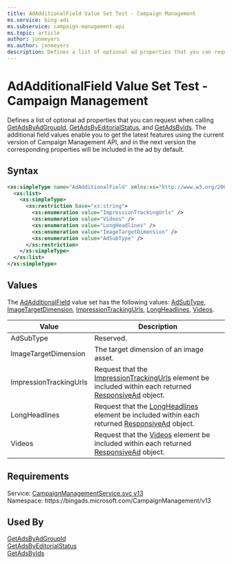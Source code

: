 ```yaml
---
title: AdAdditionalField Value Set Test - Campaign Management
ms.service: bing-ads
ms.subservice: campaign-management-api
ms.topic: article
author: jonmeyers
ms.author: jonmeyers
description: Defines a list of optional ad properties that you can request when calling GetAdsByAdGroupId, GetAdsByEditorialStatus, and GetAdsByIds.(test)
---
```

# AdAdditionalField Value Set Test - Campaign Management
Defines a list of optional ad properties that you can request when calling [GetAdsByAdGroupId](getadsbyadgroupid.md#returnadditionalfields), [GetAdsByEditorialStatus](getadsbyeditorialstatus.md#returnadditionalfields), and [GetAdsByIds](getadsbyids.md#returnadditionalfields). The additional field values enable you to get the latest features using the current version of Campaign Management API, and in the next version the corresponding properties will be included in the ad by default.  

## Syntax
```xml
<xs:simpleType name="AdAdditionalField" xmlns:xs="http://www.w3.org/2001/XMLSchema">
  <xs:list>
    <xs:simpleType>
      <xs:restriction base="xs:string">
        <xs:enumeration value="ImpressionTrackingUrls" />
        <xs:enumeration value="Videos" />
        <xs:enumeration value="LongHeadlines" />
        <xs:enumeration value="ImageTargetDimension" />
        <xs:enumeration value="AdSubType" />
      </xs:restriction>
    </xs:simpleType>
  </xs:list>
</xs:simpleType>
```

## <a name="values"></a>Values

The [AdAdditionalField](adadditionalfield.md) value set has the following values: [AdSubType](#adsubtype), [ImageTargetDimension](#imagetargetdimension), [ImpressionTrackingUrls](#impressiontrackingurls), [LongHeadlines](#longheadlines), [Videos](#videos).

|Value|Description|
|-----------|---------------|
|<a name="adsubtype"></a>AdSubType|Reserved.|
|<a name="imagetargetdimension"></a>ImageTargetDimension|The target dimension of an image asset.|
|<a name="impressiontrackingurls"></a>ImpressionTrackingUrls|Request that the [ImpressionTrackingUrls](responsivead.md#impressiontrackingurls) element be included within each returned [ResponsiveAd](responsivead.md) object.|
|<a name="longheadlines"></a>LongHeadlines|Request that the [LongHeadlines](responsivead.md#longheadlines) element be included within each returned [ResponsiveAd](responsivead.md) object.|
|<a name="videos"></a>Videos|Request that the [Videos](responsivead.md#videos) element be included within each returned [ResponsiveAd](responsivead.md) object.|

## Requirements
Service: [CampaignManagementService.svc v13](https://campaign.api.bingads.microsoft.com/Api/Advertiser/CampaignManagement/v13/CampaignManagementService.svc)  
Namespace: https\://bingads.microsoft.com/CampaignManagement/v13  

## Used By
[GetAdsByAdGroupId](getadsbyadgroupid.md)  
[GetAdsByEditorialStatus](getadsbyeditorialstatus.md)  
[GetAdsByIds](getadsbyids.md)  
